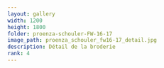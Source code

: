 ```yaml
---
layout: gallery
width: 1200
height: 1800
folder: proenza-schouler-FW-16-17
image_path: proenza_schouler_fw16-17_detail.jpg
description: Détail de la broderie
rank: 4
---
```

